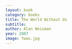 ```yaml
---
layout: book
category: books
title: The World Without Us
subtitle: 
author: Alan Weisman
year: 2007
image: twwu.jpg
---
```

